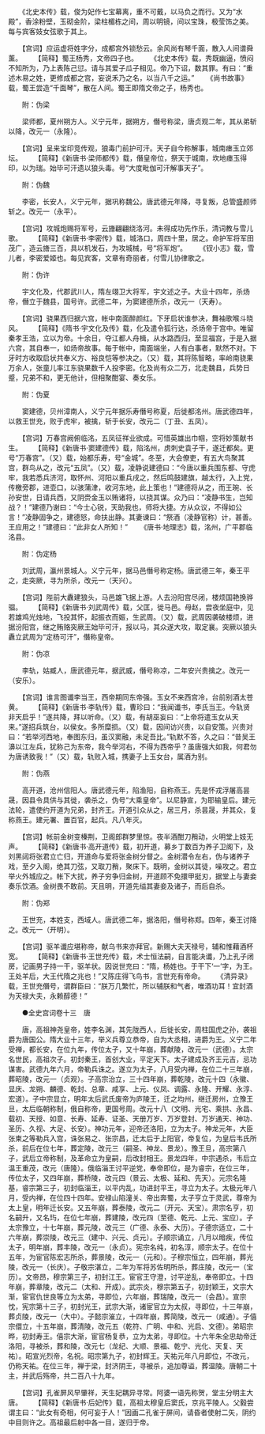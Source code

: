 <!-- { "loadSidebar": true } -->
　　《北史本传》载，俊为妃作七宝幕离，重不可戴，以马负之而行。又为“水殿”，香涂粉壁，玉砌金阶，梁柱楣栋之间，周以明镜，间以宝珠，极莹饰之美。每与宾客妓女弦歌于其上。

　　【宫词】应运虚将姓字分，成都宫外锁愁云。余风尚有琴千面，散入人间谱舜薰。
　　【简释】蜀王杨秀，文帝四子也。
　　《北史本传》载，秀既幽逼，愤闷不知所为，乃上表陈己愆。请与其爱子瓜子相见。帝乃下诏，数其罪。有曰：“重述木易之姓，更修成都之宫，妄说禾乃之名，以当八千之运。”
　　《尚书故事》载，蜀王尝造“千面琴”，散在人间。蜀王即隋文帝之子，杨秀也。

　　附：伪梁

　　梁师都，夏州朔方人。义宁元年，据朔方，僭号称梁，唐贞观二年，其从弟斩以降，改元一（永隆）。

　　【宫词】呈来宝印竞传观，狼毒门前护可汗。天子自今称解事，城南瘗玉立郊坛。
　　【简释】《新唐书·梁师都传》载，僭皇帝位，祭天于城南，坎地瘗玉得印，以为瑞。始毕可汗遗以狼头毒。号“大度毗伽可汗解事天子”。

　　附：伪魏

　　李密，长安人，义宁元年，据巩称魏公。唐武德元年降，寻复叛，总管盛颜师斩之。改元一（永平）。

　　【宫词】攻城炮赐将军号，云旝翩翩绕洛河。未得成功先作乐，清词教与雪儿歌。
　　【简释】《新唐书·李密传》载，城洛口，周四十里，居之。命护军将军田茂广，造云旝三百，具以机发石，为攻城械，号“将军炮”。
　　《钗小志》载，雪儿者，李密爱姬也。每见宾客，文章有奇丽者，付雪儿协律歌之。

　　附：伪许

　　宇文化及，代郡武川人，隋左翊卫大将军，宇文述之子。大业十四年，杀炀帝，僭立于魏县，国号许。武德二年，为窦建德所杀，改元一（天寿）。

　　【宫词】骁果西归据六宫，帐中南面醉颜红。下牙启状谁参决，舞袖歌喉斗晓风。
　　【简释】《隋书·宇文化及传》载，化及遣令狐行达，杀炀帝于宫中。唯留秦孝王浩，立以为帝。十余日，夺江都人舟楫，从水路西归，至显福宫，于是入据六宫，其自奉一，如炀帝故事。每于帐中，南面端坐，人有白事者，默然不对。下牙时方收取启状共奉义方、裕良恺等参决之。（又）载，其将陈智略，率岭南骁果万余人，张童儿率江东骁果数千人投李密。化及尚有众二万，北走魏县，兵势日蹙，兄弟不和，更无他计，但相聚酣宴、奏女乐。

　　附：伪夏

　　窦建德，贝州漳南人，义宁元年据乐寿僭号称夏，后徙都洺州。唐武德四年，以救王世充，败于虎牢，被擒，斩于长安，改元二（丁丑、五凤）。

　　【宫词】万春宫阙俯临洺，五凤征祥业欲成。可惜英雄出巾帼，空将妙策献书生。
　　【简释】《新唐书·窦建德传》载，陷洺州，虏刺史袁子干，遂迁都矣。更号“万春宫”。（又）载，始都乐寿，号“金城”。冬至，大会僚吏，有五大鸟聚其宫，群鸟从之，改元“五凤”。（又）载，凌静说建德曰：“今唐以重兵围东都、守虎牢，我若悉兵济河，取怀州、河阳以重兵戌之，然后鸣鼓建旗，越太行，入上党，传檄旁郡，进壶口，以骇蒲津，收河东地，此上策也！”建德将从之，而王琬、长孙安世，日请兵西，又阴赍金玉以贿诸将，以挠其谋。众乃曰：“凌静书生，岂知战？！”建德乃谢曰：“今士心锐，天助我也，师将大捷。方从众议，不得如公言！”凌静固争之，建德怒，命扶出静。其妻谏曰：“祭酒（凌静官称）计，甚善。王应用之！”建德曰：“此非女人所知！”
　　《唐书·地理志》载，洺州，广平郡临洺县。

　　附：伪定杨

　　刘武周，瀛州景城人。义宁元年，据马邑僭号称定杨。唐武德三年，秦王平之，走突厥，寻为所杀，改元一（天兴）。

　　【宫词】陛前大纛建狼头，马邑雄飞据上游。人去汾阳宫尽闭，楼烦国艳换骅骝。
　　【简释】《新唐书·刘武周传》载，父匡，徙马邑。母赵，尝夜坐庭中，见若雄鸡光烛地，飞投其怀，起振衣而娠，生武周。（又）载，武周因袭破楼烦，进据汾阳宫，继之贿赂突厥王始毕可汗，报以马，其众遂大攻，取定襄。突厥以狼头纛立武周为“定杨可汗”，僭称皇帝。

　　附：伪凉

　　李轨，姑臧人，唐武德元年，据武威，僭号称凉，二年安兴贵擒之。改元一（安乐）。

　　【宫词】谁言图谶李当王，西帝期同东帝强。玉女不来西宫冷，台前别酒太苍黄。
　　【简释】《新唐书·李轨传》载，曹珍曰：“我闻谶书，李氏当王。今轨贤非天启乎！”遂共降，拜以听命。（又）载，有胡巫妄曰：“上帝将遣玉女从天来。”遂招兵筑台，以侯女。多所糜损。（又）载，因间访兴贵，以自安策。兴贵对曰：“若举河西地，奉图东归，虽汉窦融，未足吾比。”轨默不答，久之曰：“昔吴王濞以江左兵，犹称己为东帝，我今举河右，不得为西帝乎？虽唐强大如我，何君勿为唐诱致我！”（又）载，轨败入城，携妻子上玉女台，属酒为别。

　　附：伪燕

　　高开道，沧州信阳人。唐武德元年，陷渔阳，自称燕王。先是怀戎浮屠高昙晟，因县令具供与其徙，袭杀之，伪号“大乘皇帝”。以尼静宣，为耶输皇后。建元法轮，遣使约开道为兄弟，封齐王。开道引众从之，居三月，杀昙晟，并其众，复称燕王。建元署、置百官，起兵。凡八年灭。

　　【宫词】帐前金树变榛荆，卫阁郎群梦里惊。夜半酒酣刀矟动，火明堂上妓无声。
　　【简释】《新唐书·高开道传》载，初开道，募乡丁数百为养子卫阁下，及刘黑闼将张君立亡归，开道命与爱将张金树分督之。金树潜令左右，伪与诸养子戏，至夕入阁，绝其刀弦，又取刀矟，聚床下。既明，金树以其徒，噪攻之。君立举火外城应之。帐下大扰，养子穷争归金树，开道顾不免擐甲挺刃，据堂上与妻妾奏乐饮酒。金树畏不敢前。天且明，开道先缢其妻妾及诸子，而后自杀。

　　附：伪郑

　　王世充，本姓支，西域人。唐武德二年，据洛阳，僭号称郑。四年，秦王讨降之。改元一（开明）。

　　【宫词】驱羊谶应堪称帝，献乌书来亦拜官。新赐大夫天禄号，辅和惟藉酒杯宽。
　　【简释】《新唐书·王世充传》载，术士恒法嗣，自言能决谶，乃上孔子闭房，记画男子持一干，驱羊状。因说世充曰：“隋，杨姓也。于干下‘一’字，为王。王处羊后，大王代隋之兆也！”又陈庄得飞鸟书，言世充有帝命。
　　《清异录》载，王世充僭号，谓群臣曰：“朕万几繁忙，所以辅朕和气者，唯酒功耳！宜封酒为天禄大夫，永赖醇德！”

　　●全史宫词卷十三　唐

　　唐，高祖神尧皇帝，姓李名渊，其先陇西人，后徙长安，周柱国虎之孙，袭祖爵为唐国公。隋大业十三年，举义兵尊立恭帝，自为大丞相，进爵为王。义宁二年受禅，都长安，在位九年，传位太子，又十年崩，葬献陵，改元一（武德）。太宗名世民，高祖次子。初封秦王，首创大业，平定天下。太子建成及齐王元吉，忌功谋害。武德九年六月，帝勒兵诛之。遂立为太子，八月受内禅，在位二十三年崩，葬昭陵，改元一（贞观）。子高宗治立，三十四年崩，葬乾陵，改元十四（永徽、显庆、龙朔、麟德、乾封、总章、咸享、上元、仪凤、调露、永隆、开耀、永淳、宏道）。子中宗显立，明年太后武氏废帝为庐陵王，迁之均州，继迁房州，立豫王旦，太后临朝称制，俄自称帝，更国号周。改元十八（文明、光宅、乘拱、永昌、载初、天授、如意、长寿、延寿、证圣、天册万岁、万岁登封、万岁通天、神功、圣历、久视、大足、长安）。神功元年，迎帝还洛阳，立为太子。神龙元年，大臣张柬之等勒兵入宫，诛张易之、张宗昌，迁太后于上阳官，帝复位，为皇后韦氏所杀，前后在位七年，葬定陵，改元三（嗣圣、神龙、景龙）。豫王旦，高宗第八子，武后立帝称制，及革命立为皇嗣，后改封相王。景龙四年，中宗遇杀，韦后立温王重茂，改元（唐隆）。俄临淄王讨平逆党，奉帝即位，是为睿宗，在位三年，传位太子，又四年崩，葬桥陵，改元四（景云、太极、延和、先天）。元宗名隆基，睿宗第三子，初封临淄王，以平内乱，功进封平王，寻立为太子。太极元年八月，受内禅，在位四十四年。安禄山陷潼关、帝出奔蜀，太子亨立于灵武，尊帝为太上皇，明年迁长安。又五年崩，葬泰陵，改元二（开元、天宝）。肃宗名亨，初名嗣升，又名玙，在位七年崩，葬建陵，改元四（至德、乾元、上元、宝应）。子太宗豫立，十七年崩，葬元陵，改元三（广德、永泰、大历）。子德宗适立，二十六年崩，葬崇陵，改元三（建中、兴元、贞元）。子顺宗诵立，八月以暗疾，传位太子，明年崩，葬丰陵，改元一（永贞）。宪宗名纯，初名淳，顺宗太子。在位十五年，为宦官陈宏志所杀，葬景陵，改元一（元和）。子穆宗恒立，四年崩，葬光陵，改元一（长庆）。子敬宗湛立，二年为军将苏佐明所杀，葬庄陵，改元一（宝历）。文帝昂，穆宗第三子，初封江王。宦官王守澄，讨平逆乱，奉帝即立。十四年崩，葬章陵，改元二（太和、开成）。武宗炎，穆宗第五子，初封颖王，文宗大渐，宦官仇世良等立为太弟，寻即位，六年崩，葬瑞陵，改元一（会昌）。宣宗忱，宪宗第十三子，初封光王，武宗大渐，诸宦官立为太叔，寻即位，十三年崩，葬贞陵，改元一（大中）。子懿宗漼立，十四年崩，葬简陵，改元一（咸通）。子僖宗儇立，十五年崩，葬清陵，改元五（乾符、广明、中和、光启、文德）。弟昭宗晔，初封寿王。僖宗大渐，宦官杨复恭，立为太弟，寻即位。十六年朱全忠劫帝迁洛阳，寻被杀，葬和陵，改元七（龙纪、大顺、景福、乾宁、光化、天复、天祐）。昭宣光烈帝，名祝。昭宗第九子，初封辉王。天祐元年八月即位，不改元，仍称天祐。在位三年，禅于梁，封济阴王，寻被杀，追加尊谥，葬温陵。唐朝二十主，并武后殇帝，共二百八十九年。

　　【宫词】孔雀屏风早肇祥，天生妃耦异寻常。阿婆一语先称贺，堂主分明主大唐。
　　【简释】《新唐书·后妃传》载，高祖太穆皇后窦氏，京兆平陵人。父毅尝谓主曰：“此女有奇相，何可妄于人！”因画二孔雀于屏间，请昏者使射二矢，阴约中目则许之。高祖最后射中各一目，遂归于帝。
